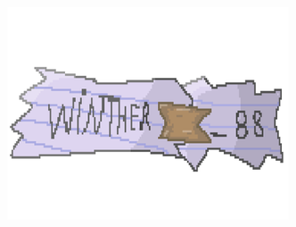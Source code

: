 <a href="[meu canal](https://www.youtube.com/channel/UCOrFx4K4bHJQbPMcEHhqcaw)" target="_blank" rel="noreferrer"> <img src="https://github.com/Winther88/Winther88/blob/main/github%20readme%20banner.png" alt="Winther" width="620" height="380"/> </a> </p>

